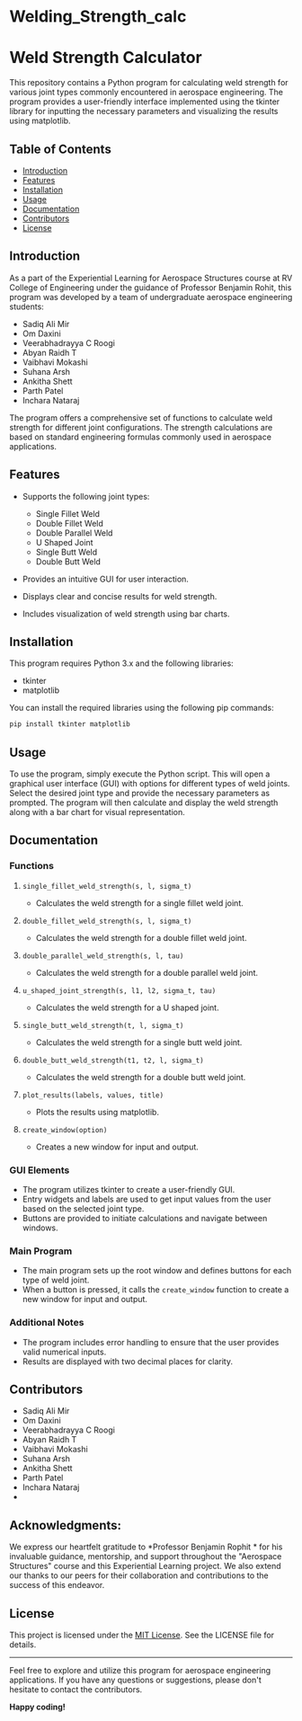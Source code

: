 # Welding_Strength_calc
# Weld Strength Calculator

This repository contains a Python program for calculating weld strength for various joint types commonly encountered in aerospace engineering. The program provides a user-friendly interface implemented using the tkinter library for inputting the necessary parameters and visualizing the results using matplotlib.

## Table of Contents

- [Introduction](#introduction)
- [Features](#features)
- [Installation](#installation)
- [Usage](#usage)
- [Documentation](#documentation)
- [Contributors](#contributors)
- [License](#license)

## Introduction

As a part of the Experiential Learning for Aerospace Structures course at RV College of Engineering under the guidance of Professor Benjamin Rohit, this program was developed by a team of undergraduate aerospace engineering students:

- Sadiq Ali Mir
- Om Daxini
- Veerabhadrayya C Roogi
- Abyan Raidh T
- Vaibhavi Mokashi
- Suhana Arsh
- Ankitha Shett
- Parth Patel
- Inchara Nataraj


The program offers a comprehensive set of functions to calculate weld strength for different joint configurations. The strength calculations are based on standard engineering formulas commonly used in aerospace applications.

## Features

- Supports the following joint types:
    - Single Fillet Weld
    - Double Fillet Weld
    - Double Parallel Weld
    - U Shaped Joint
    - Single Butt Weld
    - Double Butt Weld

- Provides an intuitive GUI for user interaction.
- Displays clear and concise results for weld strength.
- Includes visualization of weld strength using bar charts.

## Installation

This program requires Python 3.x and the following libraries:

- tkinter
- matplotlib

You can install the required libraries using the following pip commands:

```bash
pip install tkinter matplotlib
```

## Usage

To use the program, simply execute the Python script. This will open a graphical user interface (GUI) with options for different types of weld joints. Select the desired joint type and provide the necessary parameters as prompted. The program will then calculate and display the weld strength along with a bar chart for visual representation.

## Documentation

### Functions

1. `single_fillet_weld_strength(s, l, sigma_t)`
   - Calculates the weld strength for a single fillet weld joint.
   
2. `double_fillet_weld_strength(s, l, sigma_t)`
   - Calculates the weld strength for a double fillet weld joint.
   
3. `double_parallel_weld_strength(s, l, tau)`
   - Calculates the weld strength for a double parallel weld joint.
   
4. `u_shaped_joint_strength(s, l1, l2, sigma_t, tau)`
   - Calculates the weld strength for a U shaped joint.
   
5. `single_butt_weld_strength(t, l, sigma_t)`
   - Calculates the weld strength for a single butt weld joint.
   
6. `double_butt_weld_strength(t1, t2, l, sigma_t)`
   - Calculates the weld strength for a double butt weld joint.

7. `plot_results(labels, values, title)`
   - Plots the results using matplotlib.

8. `create_window(option)`
   - Creates a new window for input and output.

### GUI Elements

- The program utilizes tkinter to create a user-friendly GUI.
- Entry widgets and labels are used to get input values from the user based on the selected joint type.
- Buttons are provided to initiate calculations and navigate between windows.

### Main Program

- The main program sets up the root window and defines buttons for each type of weld joint.
- When a button is pressed, it calls the `create_window` function to create a new window for input and output.

### Additional Notes

- The program includes error handling to ensure that the user provides valid numerical inputs.
- Results are displayed with two decimal places for clarity.

## Contributors

- Sadiq Ali Mir
- Om Daxini
- Veerabhadrayya C Roogi
- Abyan Raidh T
- Vaibhavi Mokashi
- Suhana Arsh
- Ankitha Shett
- Parth Patel
- Inchara Nataraj
- 
## Acknowledgments:

We express our heartfelt gratitude to *Professor Benjamin Rophit * for his invaluable guidance, mentorship, and support throughout the "Aerospace Structures" course and this Experiential Learning project. We also extend our thanks to our peers for their collaboration and contributions to the success of this endeavor.


## License

This project is licensed under the [MIT License](LICENSE). See the LICENSE file for details.

---

Feel free to explore and utilize this program for aerospace engineering applications. If you have any questions or suggestions, please don't hesitate to contact the contributors.

**Happy coding!**
